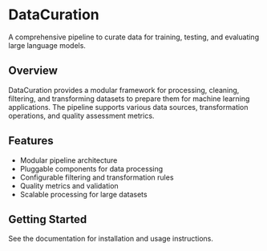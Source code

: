 # DataCuration

A comprehensive pipeline to curate data for training, testing, and evaluating large language models.

## Overview

DataCuration provides a modular framework for processing, cleaning, filtering, and transforming datasets to prepare them for machine learning applications. The pipeline supports various data sources, transformation operations, and quality assessment metrics.

## Features

- Modular pipeline architecture
- Pluggable components for data processing
- Configurable filtering and transformation rules
- Quality metrics and validation
- Scalable processing for large datasets

## Getting Started

See the documentation for installation and usage instructions.
